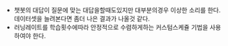 - 챗봇의 대답이 질문에 맞는 대답을할때도있지만 대부분의경우 이상한 소리를 한다. 데이터셋을 늘려본다면 좀더 나은 결과가 나올것 같다.
- 러닝레이트를 학습횟수에따라 안정적으로 수렴하게하는 커스텀스케쥴 기법을 사용하여야 한다.

